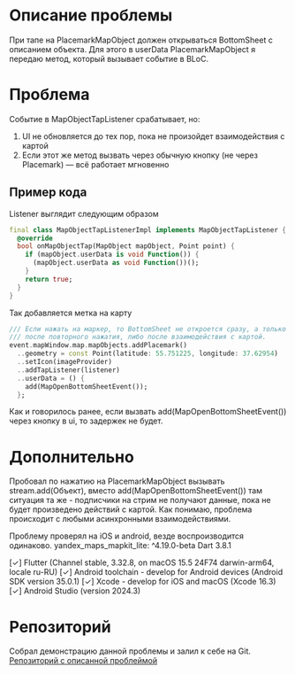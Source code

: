 # Описание проблемы
При тапе на PlacemarkMapObject должен открываться BottomSheet с описанием объекта.
Для этого в userData PlacemarkMapObject я передаю метод, который вызывает событие в BLoC.

# Проблема
Событие в MapObjectTapListener срабатывает, но:
1. UI не обновляется до тех пор, пока не произойдет взаимодействия с картой
2. Если этот же метод вызвать через обычную кнопку (не через Placemark) — всё работает мгновенно

## Пример кода
Listener выглядит следующим образом
```dart
final class MapObjectTapListenerImpl implements MapObjectTapListener {
  @override
  bool onMapObjectTap(MapObject mapObject, Point point) {
    if (mapObject.userData is void Function()) {
      (mapObject.userData as void Function())();
    }
    return true;
  }
}
```

Так добавляется метка на карту
```dart
/// Если нажать на маркер, то BottomSheet не откроется сразу, а только
/// после повторного нажатия, либо после взаимодействия с картой.
event.mapWindow.map.mapObjects.addPlacemark()
  ..geometry = const Point(latitude: 55.751225, longitude: 37.62954)
  ..setIcon(imageProvider)
  ..addTapListener(listener)
  ..userData = () {
    add(MapOpenBottomSheetEvent());
  };
```
Как и говорилось ранее, если вызвать add(MapOpenBottomSheetEvent()) через кнопку в ui, то задержек не будет.

# Дополнительно
Пробовал по нажатию на PlacemarkMapObject вызывать stream.add(Объект), вместо add(MapOpenBottomSheetEvent()) там ситуация та же - подписчики на стрим не получают данные, пока не будет произведено действий с картой. Как понимаю, проблема происходит с любыми асинхронными взаимодействиями.

Проблему проверял на iOS и android, везде воспроизводится одинаково.
yandex_maps_mapkit_lite: ^4.19.0-beta
Dart 3.8.1 

[✓] Flutter (Channel stable, 3.32.8, on macOS 15.5 24F74 darwin-arm64, locale ru-RU)
[✓] Android toolchain - develop for Android devices (Android SDK version 35.0.1)
[✓] Xcode - develop for iOS and macOS (Xcode 16.3)
[✓] Android Studio (version 2024.3)

# Репозиторий
Собрал демонстрацию данной проблемы и залил к себе на Git.
[Репозиторий с описанной проблеймой](https://github.com/Disim/ya_map_bug)